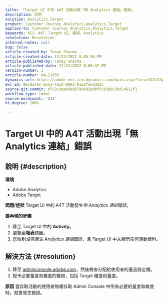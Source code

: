 ```yaml
---
title: 「Target UI 中的 A4T 活動出現「無 Analytics 連結」錯誤」
description: 說明
solution: Analytics,Target
product: Customer Journey Analytics,Analytics,Target
applies-to: Customer Journey Analytics,Analytics,Target
keywords: KCS、A4T、Target UI、錯誤、Analytics
resolution: Resolution
internal-notes: null
bug: false
article-created-by: Tanay Sharma .
article-created-date: 11/22/2022 8:05:56 PM
article-published-by: Tanay Sharma .
article-published-date: 11/22/2022 8:06:37 PM
version-number: 3
article-number: KA-21035
dynamics-url: https://adobe-ent.crm.dynamics.com/main.aspx?forceUCI=1&pagetype=entityrecord&etn=knowledgearticle&id=d5858012-a16a-ed11-9561-6045bd006a22
exl-id: 96c8a7ec-e552-4a3d-8803-81a3fe52d2dc
source-git-commit: d753c3ee88bd8790695edbf5c01bb138d14811f1
workflow-type: tm+mt
source-wordcount: '131'
ht-degree: 100%

---
```


# Target UI 中的 A4T 活動出現「無 Analytics 連結」錯誤

## 說明 {#description}

<b>環境</b>
- Adobe Analytics
- Adobe Target



<b>問題/症狀</b>
Target UI 中的 A4T 活動發生*無 Analytics 連結*&#x200B;錯誤。



<b>要再現的步驟</b>

1. 移至 Target UI 中的 <b>Activity</b>。
2. 瀏覽至<b>報表</b>標籤。
3. 您收到&#x200B;*沒有產生 Analytics 連結*&#x200B;錯誤，且 Target UI 中未顯示任何活動資料。



## 解決方法 {#resolution}


1. 移至 [adminconsole.adobe.com](https://adminconsole.adobe.com/)，然後檢查分配給使用者的產品設定檔。
2. 授予必要量度和維度的權限，包括 Target 維度和量度。



<b>原因</b>
當存取活動的使用者無權存取 Admin Console 中所有必要的量度和維度時，就會發生錯誤。
